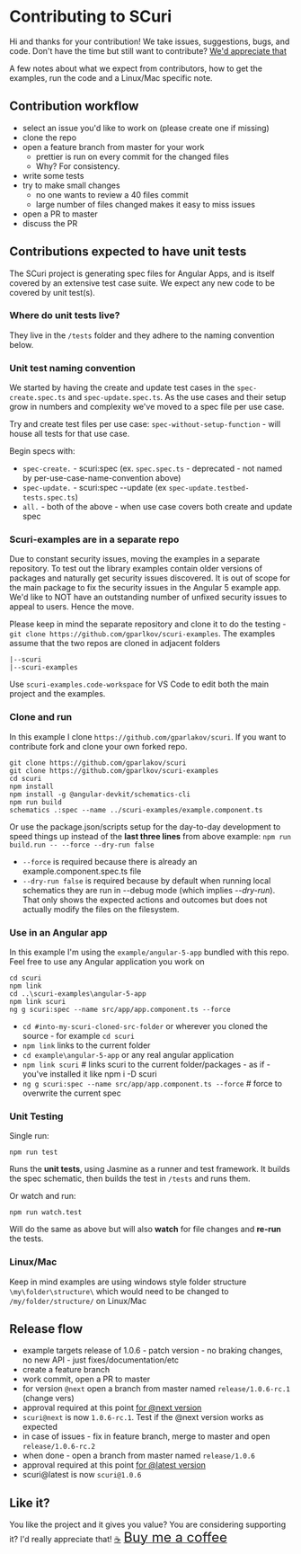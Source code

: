 # Contributing to SCuri

Hi and thanks for your contribution! We take issues, suggestions, bugs, and code. Don't have the time but still want to contribute? [We'd appreciate that](#like-it-?)

A few notes about what we expect from contributors, how to get the examples, run the code and a Linux/Mac specific note.

## Contribution workflow

-   select an issue you'd like to work on (please create one if missing)
-   clone the repo
-   open a feature branch from master for your work
    -   prettier is run on every commit for the changed files
    -   Why? For consistency.
-   write some tests
-   try to make small changes
    -   no one wants to review a 40 files commit
    -   large number of files changed makes it easy to miss issues
-   open a PR to master
-   discuss the PR

## Contributions expected to have unit tests

The SCuri project is generating spec files for Angular Apps, and is itself covered by an extensive test case suite. We expect any new code to be covered by unit test(s).

### Where do unit tests live?

They live in the `/tests` folder and they adhere to the naming convention below.

### Unit test naming convention

We started by having the create and update test cases in the `spec-create.spec.ts` and `spec-update.spec.ts`. As the use cases and their setup grow in numbers and complexity we've moved to a spec file per use case.

Try and create test files per use case:
`spec-without-setup-function` - will house all tests for that use case.

Begin specs with:

-   `spec-create.` - scuri:spec (ex. `spec.spec.ts` - deprecated - not named by per-use-case-name-convention above)
-   `spec-update.` - scuri:spec --update (ex `spec-update.testbed-tests.spec.ts`)
-   `all.` - both of the above - when use case covers both create and update spec

### Scuri-examples are in a separate repo

Due to constant security issues, moving the examples in a separate repository. To test out the library examples contain older versions of packages and naturally get security issues discovered. It is out of scope for the main package to fix the security issues in the Angular 5 example app. We'd like to NOT have an outstanding number of unfixed security issues to appeal to users. Hence the move.

Please keep in mind the separate repository and clone it to do the testing - `git clone https://github.com/gparlkov/scuri-examples`. The examples assume that the two repos are cloned in adjacent folders

```
|--scuri
|--scuri-examples
```

Use `scuri-examples.code-workspace` for VS Code to edit both the main project and the examples.

### Clone and run

In this example I clone `https://github.com/gparlakov/scuri`. If you want to contribute fork and clone your own forked repo.

```
git clone https://github.com/gparlakov/scuri
git clone https://github.com/gparlkov/scuri-examples
cd scuri
npm install
npm install -g @angular-devkit/schematics-cli
npm run build
schematics .:spec --name ../scuri-examples/example.component.ts
```

Or use the package.json/scripts setup for the day-to-day development to speed things up instead of the **last three lines** from above example: `npm run build.run -- --force --dry-run false`

-   `--force` is required because there is already an example.component.spec.ts file
-   `--dry-run false` is required because by default when running local schematics they are run in --debug mode (which implies _--dry-run_). That only shows the expected actions and outcomes but does not actually modify the files on the filesystem.

### Use in an Angular app

In this example I'm using the `example/angular-5-app` bundled with this repo. Feel free to use any Angular application you work on

```
cd scuri
npm link
cd ..\scuri-examples\angular-5-app
npm link scuri
ng g scuri:spec --name src/app/app.component.ts --force
```

-   `cd #into-my-scuri-cloned-src-folder` or wherever you cloned the source - for example `cd scuri`
-   `npm link` links to the current folder
-   `cd example\angular-5-app` or any real angular application
-   `npm link scuri` # links scuri to the current folder/packages - as if - you've installed it like npm i -D scuri
-   `ng g scuri:spec --name src/app/app.component.ts --force` # force to overwrite the current spec

### Unit Testing

Single run:

```
npm run test
```

Runs the **unit tests**, using Jasmine as a runner and test framework. It builds the spec schematic, then builds the test in `/tests` and runs them.

Or watch and run:

```
npm run watch.test
```

Will do the same as above but will also **watch** for file changes and **re-run** the tests.

### Linux/Mac

Keep in mind examples are using windows style folder structure `\my\folder\structure\` which would need to be changed to `/my/folder/structure/` on Linux/Mac

## Release flow

-   example targets release of 1.0.6 - patch version - no braking changes, no new API - just fixes/documentation/etc
-   create a feature branch
-   work commit, open a PR to master
-   for version `@next` open a branch from master named `release/1.0.6-rc.1` (change vers)
-   approval required at this point [for @next version](https://dev.azure.com/gparlakov/Scuri/_releaseProgress?_a=release-pipeline-progress&releaseId=68)
-   `scuri@next` is now `1.0.6-rc.1`. Test if the @next version works as expected
-   in case of issues - fix in feature branch, merge to master and open `release/1.0.6-rc.2`
-   when done - open a branch from master named `release/1.0.6`
-   approval required at this point [for @latest version](https://dev.azure.com/gparlakov/Scuri/_releaseProgress?_a=release-pipeline-progress&releaseId=74)
-   scuri@latest is now `scuri@1.0.6`

## Like it?

You like the project and it gives you value? You are considering supporting it? I'd really appreciate that!
<a class="bmc-button" target="_blank" href="https://www.buymeacoffee.com/bHQk8Cu">☕<span style="margin-left:5px;font-size:24px !important;">Buy me a coffee</span></a>
